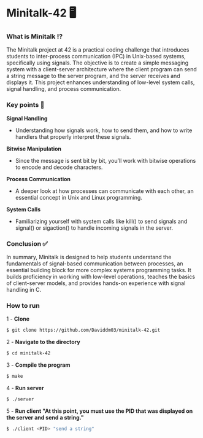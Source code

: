 # Minitalk-42 🖥
<h3>What is Minitalk ⁉️</h3>
The Minitalk project at 42 is a practical coding challenge that introduces students to inter-process communication (IPC) in Unix-based systems, specifically using signals. The objective is to create a simple messaging system with a client-server architecture where the client program can send a string message to the server program, and the server receives and displays it. This project enhances understanding of low-level system calls, signal handling, and process communication.

<h3>Key points 🔑</h3>

**Signal Handling**
- Understanding how signals work, how to send them, and how to write handlers that properly interpret these signals.

**Bitwise Manipulation**
- Since the message is sent bit by bit, you’ll work with bitwise operations to encode and decode characters.

**Process Communication**
- A deeper look at how processes can communicate with each other, an essential concept in Unix and Linux programming.

**System Calls** 
- Familiarizing yourself with system calls like kill() to send signals and signal() or sigaction() to handle incoming signals in the server.

<h3>Conclusion ✅</h3>
In summary, Minitalk is designed to help students understand the fundamentals of signal-based communication between processes, an essential building block for more complex systems programming tasks. It builds proficiency in working with low-level operations, teaches the basics of client-server models, and provides hands-on experience with signal handling in C.

<h3>How to run</h3>

1 - **Clone**
```bash
$ git clone https://github.com/Daviddm03/minitalk-42.git
```

2 - **Navigate to the directory**
```bash
$ cd minitalk-42
```

3 - **Compile the program**
```bash
$ make
```

4 - **Run server**
```bash
$ ./server
```

5 - **Run client "At this point, you must use the PID that was displayed on the server and send a string."**
```bash
$ ./client <PID> "send a string"
```

